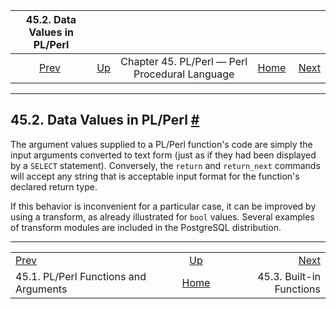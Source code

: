 <!--?xml version="1.0" encoding="UTF-8" standalone="no"?-->

|                    45.2. Data Values in PL/Perl                    |                                                                    |                                                |                                                       |                                                          |
| :----------------------------------------------------------------: | :----------------------------------------------------------------- | :--------------------------------------------: | ----------------------------------------------------: | -------------------------------------------------------: |
| [Prev](plperl-funcs.html "45.1. PL/Perl Functions and Arguments")  | [Up](plperl.html "Chapter 45. PL/Perl — Perl Procedural Language") | Chapter 45. PL/Perl — Perl Procedural Language | [Home](index.html "PostgreSQL 17devel Documentation") |  [Next](plperl-builtins.html "45.3. Built-in Functions") |

***

## 45.2. Data Values in PL/Perl [#](#PLPERL-DATA)

The argument values supplied to a PL/Perl function's code are simply the input arguments converted to text form (just as if they had been displayed by a `SELECT` statement). Conversely, the `return` and `return_next` commands will accept any string that is acceptable input format for the function's declared return type.

If this behavior is inconvenient for a particular case, it can be improved by using a transform, as already illustrated for `bool` values. Several examples of transform modules are included in the PostgreSQL distribution.

***

|                                                                    |                                                                    |                                                          |
| :----------------------------------------------------------------- | :----------------------------------------------------------------: | -------------------------------------------------------: |
| [Prev](plperl-funcs.html "45.1. PL/Perl Functions and Arguments")  | [Up](plperl.html "Chapter 45. PL/Perl — Perl Procedural Language") |  [Next](plperl-builtins.html "45.3. Built-in Functions") |
| 45.1. PL/Perl Functions and Arguments                              |        [Home](index.html "PostgreSQL 17devel Documentation")       |                                 45.3. Built-in Functions |
